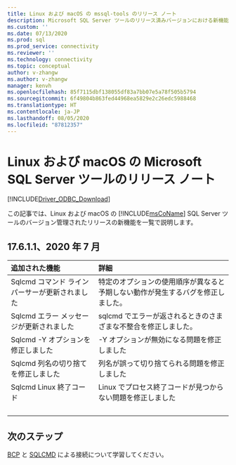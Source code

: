```yaml
---
title: Linux および macOS の mssql-tools のリリース ノート
description: Microsoft SQL Server ツールのリリース済みバージョンにおける新機能と変更内容について説明します。
ms.custom: ''
ms.date: 07/13/2020
ms.prod: sql
ms.prod_service: connectivity
ms.reviewer: ''
ms.technology: connectivity
ms.topic: conceptual
author: v-zhangw
ms.author: v-zhangw
manager: kenvh
ms.openlocfilehash: 85f7115dbf138055df83a7bb07e5a78f505b5794
ms.sourcegitcommit: 6f49804b863fed44968ea5829e2c26edc5988468
ms.translationtype: HT
ms.contentlocale: ja-JP
ms.lasthandoff: 08/05/2020
ms.locfileid: "87812357"
---
```

# <a name="release-notes-for-the-microsoft-sql-server-tools-on-linux-and-macos"></a>Linux および macOS の Microsoft SQL Server ツールのリリース ノート

[!INCLUDE[Driver_ODBC_Download](../../../includes/driver_odbc_download.md)]

この記事では、Linux および macOS の [!INCLUDE[msCoName](../../../includes/msconame_md.md)] SQL Server ツールのバージョン管理されたリリースの新機能を一覧で説明します。

## <a name="17611-july-2020"></a>17.6.1.1、2020 年 7 月

| 追加された機能 | 詳細 |
| :------------ | :------ |
| Sqlcmd コマンド ライン パーサーが更新されました | 特定のオプションの使用順序が異なると予期しない動作が発生するバグを修正しました。 |
| Sqlcmd エラー メッセージが更新されました | sqlcmd でエラーが返されるときのさまざまな不整合を修正しました。 |
| Sqlcmd -Y オプションを修正しました | -Y オプションが無効になる問題を修正しました |
| Sqlcmd 列名の切り捨てを修正しました | 列名が誤って切り捨てられる問題を修正しました |
| Sqlcmd Linux 終了コード | Linux でプロセス終了コードが見つからない問題を修正しました |
| &nbsp; | &nbsp; |

## <a name="next-steps"></a>次のステップ

[BCP](connecting-with-bcp.md) と [SQLCMD](connecting-with-sqlcmd.md) による接続について学習してください。
